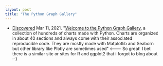 ```yaml
---
layout: post
title: "The Python Graph Gallery"
---
```

* [Discovered](http://rolandtanglao.com/2020/07/29/p1-blogthis-checkvist-list-links-to-blog/) Mar 11, 2021. "[Welcome to the Python Graph Gallery](https://www.python-graph-gallery.com/), a collection of hundreds of charts made with Python. Charts are organized in about 40 sections and always come with their associated reproducible code. They are mostly made with Matplotlib and Seaborn but other library like Plotly are sometimes used" <--- So great! I  bet there is a similar site or sites for R and ggplot2 that i forgot  to blog about :-)

